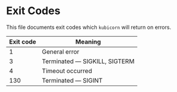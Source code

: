 # Exit Codes

This file documents exit codes which `kubicorn` will return on errors.

| Exit code | Meaning |
|---|---|
| 1 | General error |
| 3 | Terminated — SIGKILL, SIGTERM |
| 4 | Timeout occurred |
| 130 | Terminated — SIGINT |